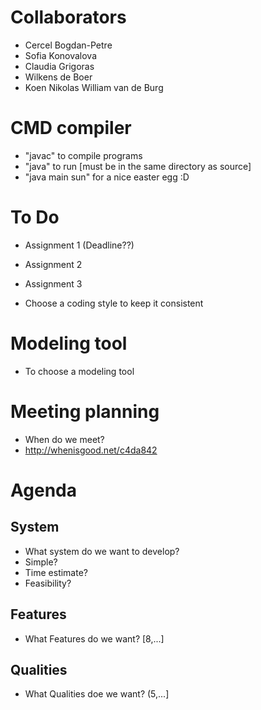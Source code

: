# Collaborators

- Cercel Bogdan-Petre
- Sofia Konovalova
- Claudia Grigoras
- Wilkens de Boer
- Koen Nikolas William van de Burg

# CMD compiler

- "javac" to compile programs
- "java" to run [must be in the same directory as source]
- "java main sun" for a nice easter egg :D

# To Do

- Assignment 1 (Deadline??)

- Assignment 2

- Assignment 3

- Choose a coding style to keep it consistent

# Modeling tool

- To choose a modeling tool

# Meeting planning

- When do we meet?
- 	http://whenisgood.net/c4da842

# Agenda

## System

- What system do we want to develop?
- Simple?
- Time estimate?
- Feasibility?

## Features

- What Features do we want? [8,...]

## Qualities

- What Qualities doe we want? (5,...]